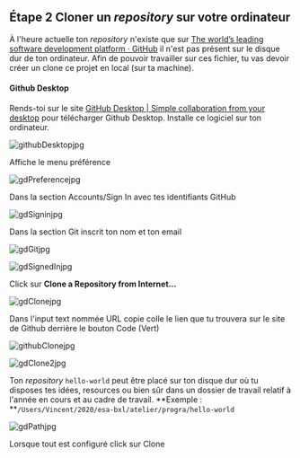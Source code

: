 ## Étape 2 Cloner un *repository* sur votre ordinateur

À l'heure actuelle ton *repository* n'existe que sur [The world’s leading software development platform · GitHub](https://github.com) il n'est pas présent sur le disque dur de ton ordinateur. Afin de pouvoir travailler sur ces fichier, tu vas devoir créer un clone ce projet en local (sur ta machine).

#### Github Desktop

Rends-toi sur le site [GitHub Desktop | Simple collaboration from your desktop](https://desktop.github.com) pour télécharger Github Desktop. Installe ce logiciel sur ton ordinateur.

![githubDesktopjpg](./images/githubDesktop.jpg)

Affiche le menu préférence

![gdPreferencejpg](./images/gdPreference.jpg)

Dans la section Accounts/Sign In avec tes identifiants GitHub

![gdSigninjpg](./images/gdSignin.jpg)

Dans la section Git inscrit ton nom et ton email

![gdGitjpg](./images/gdGit.jpg)

![gdSignedInjpg](./images/gdSignedIn.jpg)

Click sur **Clone a Repository from Internet...**

![gdClonejpg](./images/gdClone.jpg)

Dans l'input text nommée URL copie colle le lien que tu trouvera sur le site de Github derrière le bouton Code (Vert)

![githubClonejpg](./images/githubClone.jpg)

![gdClone2jpg](./images/gdClone2.jpg)

Ton *repository* `hello-world` peut être placé sur ton disque dur où tu disposes tes idées, resources ou bien sûr dans un dossier de travail relatif à l'année en cours et au cadre de travail. **Exemple : **`/Users/Vincent/2020/esa-bxl/atelier/progra/hello-world`

![gdPathjpg](./images/gdPath.jpg)

Lorsque tout est configuré click sur Clone
